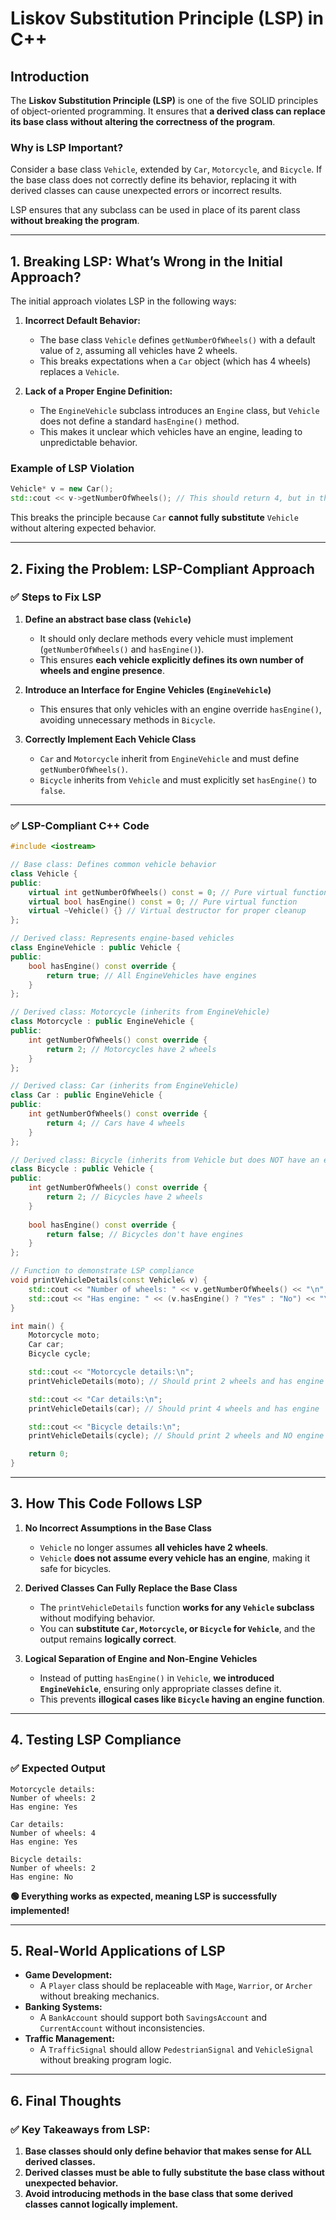 # Liskov Substitution Principle (LSP) in C++

## **Introduction**
The **Liskov Substitution Principle (LSP)** is one of the five SOLID principles of object-oriented programming. It ensures that **a derived class can replace its base class without altering the correctness of the program**.

### **Why is LSP Important?**
Consider a base class `Vehicle`, extended by `Car`, `Motorcycle`, and `Bicycle`. If the base class does not correctly define its behavior, replacing it with derived classes can cause unexpected errors or incorrect results.

LSP ensures that any subclass can be used in place of its parent class **without breaking the program**.

---

## **1. Breaking LSP: What’s Wrong in the Initial Approach?**
The initial approach violates LSP in the following ways:

1. **Incorrect Default Behavior:**
   - The base class `Vehicle` defines `getNumberOfWheels()` with a default value of `2`, assuming all vehicles have 2 wheels.  
   - This breaks expectations when a `Car` object (which has 4 wheels) replaces a `Vehicle`.

2. **Lack of a Proper Engine Definition:**
   - The `EngineVehicle` subclass introduces an `Engine` class, but `Vehicle` does not define a standard `hasEngine()` method.
   - This makes it unclear which vehicles have an engine, leading to unpredictable behavior.

### **Example of LSP Violation**
```cpp
Vehicle* v = new Car();
std::cout << v->getNumberOfWheels(); // This should return 4, but in the original approach, it returns 2!
```
This breaks the principle because `Car` **cannot fully substitute** `Vehicle` without altering expected behavior.

---

## **2. Fixing the Problem: LSP-Compliant Approach**
### **✅ Steps to Fix LSP**
1. **Define an abstract base class (`Vehicle`)**  
   - It should only declare methods every vehicle must implement (`getNumberOfWheels()` and `hasEngine()`).
   - This ensures **each vehicle explicitly defines its own number of wheels and engine presence**.

2. **Introduce an Interface for Engine Vehicles (`EngineVehicle`)**  
   - This ensures that only vehicles with an engine override `hasEngine()`, avoiding unnecessary methods in `Bicycle`.

3. **Correctly Implement Each Vehicle Class**  
   - `Car` and `Motorcycle` inherit from `EngineVehicle` and must define `getNumberOfWheels()`.
   - `Bicycle` inherits from `Vehicle` and must explicitly set `hasEngine()` to `false`.

---

### **✅ LSP-Compliant C++ Code**
```cpp
#include <iostream>

// Base class: Defines common vehicle behavior
class Vehicle {
public:
    virtual int getNumberOfWheels() const = 0; // Pure virtual function
    virtual bool hasEngine() const = 0; // Pure virtual function
    virtual ~Vehicle() {} // Virtual destructor for proper cleanup
};

// Derived class: Represents engine-based vehicles
class EngineVehicle : public Vehicle {
public:
    bool hasEngine() const override {
        return true; // All EngineVehicles have engines
    }
};

// Derived class: Motorcycle (inherits from EngineVehicle)
class Motorcycle : public EngineVehicle {
public:
    int getNumberOfWheels() const override {
        return 2; // Motorcycles have 2 wheels
    }
};

// Derived class: Car (inherits from EngineVehicle)
class Car : public EngineVehicle {
public:
    int getNumberOfWheels() const override {
        return 4; // Cars have 4 wheels
    }
};

// Derived class: Bicycle (inherits from Vehicle but does NOT have an engine)
class Bicycle : public Vehicle {
public:
    int getNumberOfWheels() const override {
        return 2; // Bicycles have 2 wheels
    }
    
    bool hasEngine() const override {
        return false; // Bicycles don't have engines
    }
};

// Function to demonstrate LSP compliance
void printVehicleDetails(const Vehicle& v) {
    std::cout << "Number of wheels: " << v.getNumberOfWheels() << "\n";
    std::cout << "Has engine: " << (v.hasEngine() ? "Yes" : "No") << "\n\n";
}

int main() {
    Motorcycle moto;
    Car car;
    Bicycle cycle;

    std::cout << "Motorcycle details:\n";
    printVehicleDetails(moto); // Should print 2 wheels and has engine

    std::cout << "Car details:\n";
    printVehicleDetails(car); // Should print 4 wheels and has engine

    std::cout << "Bicycle details:\n";
    printVehicleDetails(cycle); // Should print 2 wheels and NO engine

    return 0;
}
```

---

## **3. How This Code Follows LSP**
1. **No Incorrect Assumptions in the Base Class**
   - `Vehicle` no longer assumes **all vehicles have 2 wheels**.
   - `Vehicle` **does not assume every vehicle has an engine**, making it safe for bicycles.

2. **Derived Classes Can Fully Replace the Base Class**
   - The `printVehicleDetails` function **works for any `Vehicle` subclass** without modifying behavior.
   - You can **substitute `Car`, `Motorcycle`, or `Bicycle` for `Vehicle`**, and the output remains **logically correct**.

3. **Logical Separation of Engine and Non-Engine Vehicles**
   - Instead of putting `hasEngine()` in `Vehicle`, **we introduced `EngineVehicle`**, ensuring only appropriate classes define it.
   - This prevents **illogical cases like `Bicycle` having an engine function**.

---

## **4. Testing LSP Compliance**
### **✅ Expected Output**
```
Motorcycle details:
Number of wheels: 2
Has engine: Yes

Car details:
Number of wheels: 4
Has engine: Yes

Bicycle details:
Number of wheels: 2
Has engine: No
```
**🟢 Everything works as expected, meaning LSP is successfully implemented!**

---

## **5. Real-World Applications of LSP**
- **Game Development:**  
  - A `Player` class should be replaceable with `Mage`, `Warrior`, or `Archer` without breaking mechanics.
- **Banking Systems:**  
  - A `BankAccount` should support both `SavingsAccount` and `CurrentAccount` without inconsistencies.
- **Traffic Management:**  
  - A `TrafficSignal` should allow `PedestrianSignal` and `VehicleSignal` without breaking program logic.

---

## **6. Final Thoughts**
### **✅ Key Takeaways from LSP:**
1. **Base classes should only define behavior that makes sense for ALL derived classes.**  
2. **Derived classes must be able to fully substitute the base class without unexpected behavior.**  
3. **Avoid introducing methods in the base class that some derived classes cannot logically implement.**  

